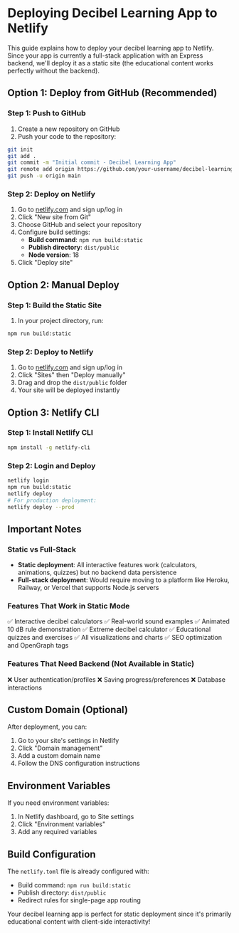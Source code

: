 # Deploying Decibel Learning App to Netlify

This guide explains how to deploy your decibel learning app to Netlify. Since your app is currently a full-stack application with an Express backend, we'll deploy it as a static site (the educational content works perfectly without the backend).

## Option 1: Deploy from GitHub (Recommended)

### Step 1: Push to GitHub
1. Create a new repository on GitHub
2. Push your code to the repository:
```bash
git init
git add .
git commit -m "Initial commit - Decibel Learning App"
git remote add origin https://github.com/your-username/decibel-learning-app.git
git push -u origin main
```

### Step 2: Deploy on Netlify
1. Go to [netlify.com](https://netlify.com) and sign up/log in
2. Click "New site from Git"
3. Choose GitHub and select your repository
4. Configure build settings:
   - **Build command**: `npm run build:static`
   - **Publish directory**: `dist/public`
   - **Node version**: 18
5. Click "Deploy site"

## Option 2: Manual Deploy

### Step 1: Build the Static Site
1. In your project directory, run:
```bash
npm run build:static
```

### Step 2: Deploy to Netlify
1. Go to [netlify.com](https://netlify.com) and sign up/log in
2. Click "Sites" then "Deploy manually"
3. Drag and drop the `dist/public` folder
4. Your site will be deployed instantly

## Option 3: Netlify CLI

### Step 1: Install Netlify CLI
```bash
npm install -g netlify-cli
```

### Step 2: Login and Deploy
```bash
netlify login
npm run build:static
netlify deploy
# For production deployment:
netlify deploy --prod
```

## Important Notes

### Static vs Full-Stack
- **Static deployment**: All interactive features work (calculators, animations, quizzes) but no backend data persistence
- **Full-stack deployment**: Would require moving to a platform like Heroku, Railway, or Vercel that supports Node.js servers

### Features That Work in Static Mode
✅ Interactive decibel calculators
✅ Real-world sound examples
✅ Animated 10 dB rule demonstration
✅ Extreme decibel calculator
✅ Educational quizzes and exercises
✅ All visualizations and charts
✅ SEO optimization and OpenGraph tags

### Features That Need Backend (Not Available in Static)
❌ User authentication/profiles
❌ Saving progress/preferences
❌ Database interactions

## Custom Domain (Optional)
After deployment, you can:
1. Go to your site's settings in Netlify
2. Click "Domain management"
3. Add a custom domain name
4. Follow the DNS configuration instructions

## Environment Variables
If you need environment variables:
1. In Netlify dashboard, go to Site settings
2. Click "Environment variables"
3. Add any required variables

## Build Configuration
The `netlify.toml` file is already configured with:
- Build command: `npm run build:static`
- Publish directory: `dist/public`
- Redirect rules for single-page app routing

Your decibel learning app is perfect for static deployment since it's primarily educational content with client-side interactivity!